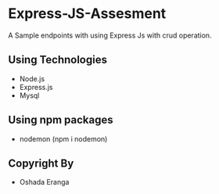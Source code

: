 # Express-JS-Assesment
A Sample endpoints with using Express Js with crud operation.

## Using Technologies
 - Node.js
 - Express.js
 - Mysql

## Using npm packages
 - nodemon (npm i nodemon)

## Copyright By
 - Oshada Eranga
